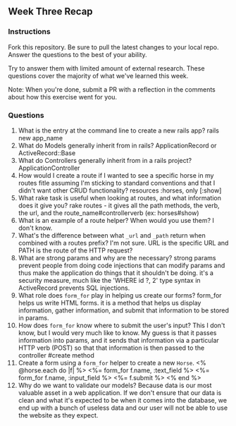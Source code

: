 ## Week Three Recap

### Instructions
Fork this repository. Be sure to pull the latest changes to your local repo. Answer the questions to the best of your ability.

Try to answer them with limited amount of external research. These questions cover the majority of what we've learned this week.

Note: When you're done, submit a PR with a reflection in the comments about how this exercise went for you.

### Questions

1. What is the entry at the command line to create a new rails app?
rails new app_name 
2. What do Models generally inherit from in rails?
ApplicationRecord or ActiveRecord::Base
3. What do Controllers generally inherit from in a rails project?
ApplicationController
4. How would I create a route if I wanted to see a specific horse in my routes fitle assuming I'm sticking to standard conventions and that I didn't want other CRUD functionality?
resources :horses, only [:show]
5. What rake task is useful when looking at routes, and what information does it give you?
rake routes - it gives all the path methods, the verb, the url, and the route_name#controllerverb (ex: horses#show)
6. What is an example of a route helper? When would you use them?
I don't know. 
7. What's the difference between what `_url` and `_path` return when combined with a routes prefix?
I'm not sure. URL is the specific URL and PATH is the route of the HTTP request?
8. What are strong params and why are the necessary?
strong params prevent people from doing code injections that can modify params and thus make the application do things that it shouldn't be doing. it's a security measure, much like the 'WHERE id ?, 2' type syntax in ActiveRecord prevents SQL injections.
9. What role does `form_for` play in helping us create our forms?
form_for helps us write HTML forms. it is a method that helps us display information, gather information, and submit that information to be stored in params. 
10. How does `form_for` know where to submit the user's input?
This I don't know, but I would very much like to know. My guess is that it passes information into params, and it sends that information via a particular HTTP verb (POST) so that that information is then passed to the controller #create method
11. Create a form using a `form_for` helper to create a new `Horse`. 
<% @horse.each do |f| %>
<%= form_for f.name, :text_field %>
<%= form_for f.name, :input_field %>
<%= f.submit %>
<% end %>
12. Why do we want to validate our models?
Because data is our most valuable asset in a web application. If we don't ensure that our data is clean and what it's expected to be when it comes into the database, we end up with a bunch of useless data and our user will not be able to use the website as they expect. 
